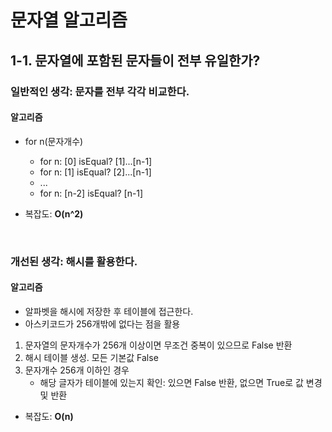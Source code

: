 # 문자열 알고리즘
## 1-1. 문자열에 포함된 문자들이 전부 유일한가?
### 일반적인 생각: 문자를 전부 각각 비교한다.
#### 알고리즘
- for n(문자개수)
	- for n: [0] isEqual? [1]...[n-1]
	- for n: [1] isEqual? [2]...[n-1]
	- ...
	- for n: [n-2] isEqual? [n-1]

- 복잡도: **O(n^2)**

<br/>

### 개선된 생각: 해시를 활용한다.
#### 알고리즘
- 알파벳을 해시에 저장한 후 테이블에 접근한다.
- 아스키코드가 256개밖에 없다는 점을 활용

1. 문자열의 문자개수가 256개 이상이면 무조건 중복이 있으므로 False 반환
2. 해시 테이블 생성. 모든 기본값 False
3. 문자개수 256개 이하인 경우
	- 해당 글자가 테이블에 있는지 확인: 있으면 False 반환, 없으면 True로 값 변경 및 반환

- 복잡도: **O(n)**